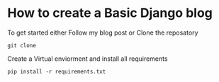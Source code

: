 # How to create a Basic Django blog


To get started either Follow my blog post or Clone the reposatory

```
git clone 

```

Create a Virtual enviorment and install all requirements

```
pip install -r requirements.txt

```
